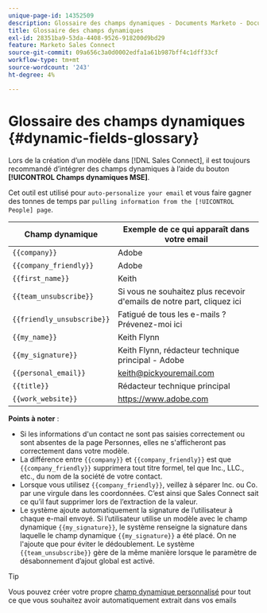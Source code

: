 ```yaml
---
unique-page-id: 14352509
description: Glossaire des champs dynamiques - Documents Marketo - Documentation du produit
title: Glossaire des champs dynamiques
exl-id: 28351ba9-53da-4408-9526-918200d9bd29
feature: Marketo Sales Connect
source-git-commit: 09a656c3a0d0002edfa1a61b987bff4c1dff33cf
workflow-type: tm+mt
source-wordcount: '243'
ht-degree: 4%

---
```


# Glossaire des champs dynamiques {#dynamic-fields-glossary}

Lors de la création d’un modèle dans [!DNL Sales Connect], il est toujours recommandé d’intégrer des champs dynamiques à l’aide du bouton **[!UICONTROL Champs dynamiques MSE]**.

Cet outil est utilisé pour `auto-personalize your email` et vous faire gagner des tonnes de temps par `pulling information from the [!UICONTROL People] page`.

| Champ dynamique | Exemple de ce qui apparaît dans votre email |
|---|---|
| `{{company}}` | Adobe |
| `{{company_friendly}}` | Adobe |
| `{{first_name}}` | Keith |
| `{{team_unsubscribe}}` | Si vous ne souhaitez plus recevoir d&#39;emails de notre part, cliquez ici |
| `{{friendly_unsubscribe}}` | Fatigué de tous les e-mails ? Prévenez-moi ici |
| `{{my_name}}` | Keith Flynn |
| `{{my_signature}}` | Keith Flynn, rédacteur technique principal - Adobe |
| `{{personal_email}}` | <keith@pickyouremail.com> |
| `{{title}}` | Rédacteur technique principal |
| `{{work_website}}` | <https://www.adobe.com> |

**Points à noter** :

* Si les informations d&#39;un contact ne sont pas saisies correctement ou sont absentes de la page Personnes, elles ne s&#39;afficheront pas correctement dans votre modèle.
* La différence entre `{{company}}` et `{{company_friendly}}` est que `{{company_friendly}}` supprimera tout titre formel, tel que Inc., LLC., etc., du nom de la société de votre contact.
* Lorsque vous utilisez `{{company_friendly}}`, veillez à séparer Inc. ou Co. par une virgule dans les coordonnées. C’est ainsi que Sales Connect sait ce qu’il faut supprimer lors de l’extraction de la valeur.
* Le système ajoute automatiquement la signature de l’utilisateur à chaque e-mail envoyé. Si l’utilisateur utilise un modèle avec le champ dynamique `{{my_signature}}`, le système renseigne la signature dans laquelle le champ dynamique `{{my_signature}}` a été placé. On ne l&#39;ajoute que pour éviter le dédoublement. Le système `{{team_unsubscribe}}` gère de la même manière lorsque le paramètre de désabonnement d’ajout global est activé.

>[!TIP]
>
>Vous pouvez créer votre propre [champ dynamique personnalisé](/help/marketo/product-docs/marketo-sales-connect/templates/dynamic-fields/create-custom-dynamic-fields.md) pour tout ce que vous souhaitez avoir automatiquement extrait dans vos emails
